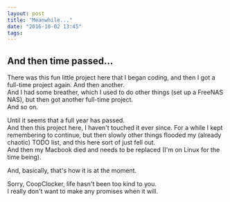 ```yaml
---
layout: post
title: "Meanwhile..."
date: "2016-10-02 13:45"
tags:
---
```


## And then time passed... ##

There was this fun little project here that I began coding, and then I got a full-time project again.
And then another.  
And I had some breather, which I used to do other things (set up a FreeNAS NAS), but then got another full-time project.  
And so on.  

Until it seems that a full year has passed.  
And then this project here, I haven't touched it ever since.
For a while I kept remembering to continue, but then slowly other things flooded my (already chaotic) TODO list, and this here sort of just fell out.  
And then my Macbook died and needs to be replaced (I'm on Linux for the time being).

And, basically, that's how it is at the moment.

Sorry, CoopClocker, life hasn't been too kind to you.  
I really don't want to make any promises when it will.
